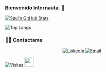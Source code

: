 <h3>Bienvenido Internauta. 👋</h3>

[![Saul's GitHub Stats](https://github-readme-stats.vercel.app/api?username=SaulUrrea&show_icons=true)](https://github.com/SaulUrrea)


![Top Langs](https://github-readme-stats.vercel.app/api/top-langs/?username=SaulUrrea&show_icons=true)


<h3> 🤝🏻 Contactame </h3>


<p align="center">

<a href="https://www.linkedin.com/in/saul-esteban-urrea-osorio-2879511ba/">
  <img alt="LinkedIn" src="https://img.shields.io/badge/LinkedIn-Saul%20Urrea-blue?style=flat-square&logo=linkedin">
</a>

<a href="mailto:saul5577@gmail.com">
  <img alt="Email" src="https://img.shields.io/badge/Email-saul5577@gmail.com-blue?style=flat-square&logo=gmail">
</a>
  
![Visitas](https://visitor-badge.laobi.icu/badge?page_id=SaulUrrea.SaulUrrea)
  <img src="https://media.giphy.com/media/dxn6fRlTIShoeBr69N/giphy.gif" width="30">
</p>

